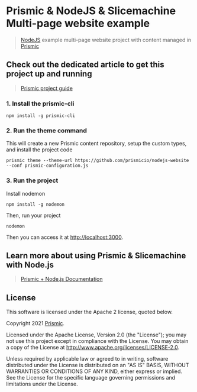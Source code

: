 # Prismic & NodeJS & Slicemachine Multi-page website example

> [NodeJS](https://nodejs.org) example multi-page website project with content managed in [Prismic](https://prismic.io)

## Check out the dedicated article to get this project up and running

> [Prismic project guide](https://user-guides.prismic.io/en/articles/868750-sample-multi-page-site-with-navigation-in-node-js)

### 1. Install the prismic-cli
```
npm install -g prismic-cli
```

### 2. Run the theme command
This will create a new Prismic content repository, setup the custom types, and install the project code

```
prismic theme --theme-url https://github.com/prismicio/nodejs-website --conf prismic-configuration.js

```
### 3. Run the project

Install nodemon
```
npm install -g nodemon
```
Then, run your project
```
nodemon
```
Then you can access it at [http://localhost:3000](http://localhost:3000).
## Learn more about using Prismic & Slicemachine with Node.js

> [Prismic + Node.js Documentation](https://prismic.io/docs/technologies/nodejs)

## License

This software is licensed under the Apache 2 license, quoted below.

Copyright 2021 [Prismic](http://prismic.io).

Licensed under the Apache License, Version 2.0 (the "License"); you may not use this project except in compliance with the License. You may obtain a copy of the License at http://www.apache.org/licenses/LICENSE-2.0.

Unless required by applicable law or agreed to in writing, software distributed under the License is distributed on an "AS IS" BASIS, WITHOUT WARRANTIES OR CONDITIONS OF ANY KIND, either express or implied. See the License for the specific language governing permissions and limitations under the License.

